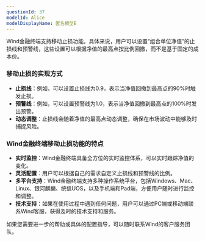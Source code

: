 ```yaml
---
questionId: 37
modelId: Alice
modelDisplayName: 匿名模型E
---
```

Wind金融终端支持移动止损功能。具体来说，用户可以设置“组合单位净值”的止损线和预警线，这些设置可以根据净值的最高点按比例回撤，而不是基于固定的成本价。

### 移动止损的实现方式

- **止损线**：例如，可以设置止损线为0.9，表示当净值回撤到最高点的90%时触发止损。
- **预警线**：例如，可以设置预警线为1.0，表示当净值回撤到最高点的100%时发出预警。
- **动态调整**：止损线会随着净值的最高点动态调整，确保在市场波动中能够及时捕捉风险。

### Wind金融终端移动止损功能的特点

- **实时监控**：Wind金融终端具备全方位的实时监控体系，可以实时跟踪净值的变化。
- **灵活配置**：用户可以根据自己的需求自定义止损线和预警线的比例。
- **多平台支持**：Wind金融终端支持多种操作系统平台，包括Windows、Mac、Linux、银河麒麟、统信UOS，以及手机端和Pad端，方便用户随时进行监控和调整。
- **技术支持**：如果在使用过程中遇到任何问题，用户可以通过PC端或移动端联系Wind客服，获得及时的技术支持和服务。

如果您需要进一步的帮助或具体的配置指导，可以随时联系Wind的客户服务团队。